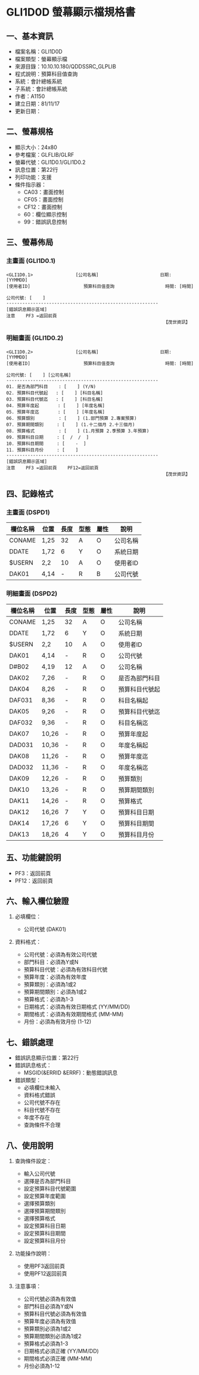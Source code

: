 # GLI1D0D 螢幕顯示檔規格書

## 一、基本資訊
- 檔案名稱：GLI1D0D
- 檔案類型：螢幕顯示檔
- 來源目錄：10.10.10.180/QDDSSRC_GLPLIB
- 程式說明：預算科目值查詢
- 系統：會計總帳系統
- 子系統：會計總帳系統
- 作者：A1150
- 建立日期：81/11/17
- 更新日期：

## 二、螢幕規格
- 顯示大小：24x80
- 參考檔案：GLFLIB/GLRF
- 螢幕代號：GLI1D0.1/GLI1D0.2
- 訊息位置：第22行
- 列印功能：支援
- 條件指示器：
  - CA03：畫面控制
  - CF05：畫面控制
  - CF12：畫面控制
  - 60：欄位顯示控制
  - 99：錯誤訊息控制

## 三、螢幕佈局

### 主畫面 (GLI1D0.1)
```
<GLI1D0.1>                [公司名稱]                       日期: [YYMMDD]
[使用者ID]                    預算科目值查詢                   時間: [時間]

公司代號: [    ]
---------------------------------------------------------
[錯誤訊息顯示區域]
注意    PF3 =返回前頁
                                                           【茂世資訊】
```

### 明細畫面 (GLI1D0.2)
```
<GLI1D0.2>                [公司名稱]                       日期: [YYMMDD]
[使用者ID]                    預算科目值查詢                   時間: [時間]

公司代號: [    ] [公司名稱]
---------------------------------------------------------
01. 是否為部門科目    : [    ] (Y/N)
02. 預算科目代號起   : [    ] [科目名稱]
03. 預算科目代號迄   : [    ] [科目名稱]
04. 預算年度起       : [    ] [年度名稱]
05. 預算年度迄       : [    ] [年度名稱]
06. 預算類別         : [    ] (1.部門預算 2.專案預算)
07. 預算期間類別     : [    ] (1.十二個月 2.十三個月)
08. 預算格式         : [    ] (1.月預算 2.季預算 3.年預算)
09. 預算科目日期     : [  /  /  ]
10. 預算科目期間     : [    -  ]
11. 預算科目月份     : [    ]
---------------------------------------------------------
[錯誤訊息顯示區域]
注意    PF3 =返回前頁    PF12=返回前頁
                                                           【茂世資訊】
```

## 四、記錄格式

### 主畫面 (DSPD1)
| 欄位名稱 | 位置 | 長度 | 型態 | 屬性 | 說明 |
|---------|------|------|------|------|------|
| CONAME | 1,25 | 32 | A | O | 公司名稱 |
| DDATE | 1,72 | 6 | Y | O | 系統日期 |
| $USERN | 2,2 | 10 | A | O | 使用者ID |
| DAK01 | 4,14 | - | R | B | 公司代號 |

### 明細畫面 (DSPD2)
| 欄位名稱 | 位置 | 長度 | 型態 | 屬性 | 說明 |
|---------|------|------|------|------|------|
| CONAME | 1,25 | 32 | A | O | 公司名稱 |
| DDATE | 1,72 | 6 | Y | O | 系統日期 |
| $USERN | 2,2 | 10 | A | O | 使用者ID |
| DAK01 | 4,14 | - | R | O | 公司代號 |
| D#B02 | 4,19 | 12 | A | O | 公司名稱 |
| DAK02 | 7,26 | - | R | O | 是否為部門科目 |
| DAK04 | 8,26 | - | R | O | 預算科目代號起 |
| DAF031 | 8,36 | - | R | O | 科目名稱起 |
| DAK05 | 9,26 | - | R | O | 預算科目代號迄 |
| DAF032 | 9,36 | - | R | O | 科目名稱迄 |
| DAK07 | 10,26 | - | R | O | 預算年度起 |
| DAD031 | 10,36 | - | R | O | 年度名稱起 |
| DAK08 | 11,26 | - | R | O | 預算年度迄 |
| DAD032 | 11,36 | - | R | O | 年度名稱迄 |
| DAK09 | 12,26 | - | R | O | 預算類別 |
| DAK10 | 13,26 | - | R | O | 預算期間類別 |
| DAK11 | 14,26 | - | R | O | 預算格式 |
| DAK12 | 16,26 | 7 | Y | O | 預算科目日期 |
| DAK14 | 17,26 | 6 | Y | O | 預算科目期間 |
| DAK13 | 18,26 | 4 | Y | O | 預算科目月份 |

## 五、功能鍵說明
- PF3：返回前頁
- PF12：返回前頁

## 六、輸入欄位驗證
1. 必填欄位：
   - 公司代號 (DAK01)

2. 資料格式：
   - 公司代號：必須為有效公司代號
   - 部門科目：必須為Y或N
   - 預算科目代號：必須為有效科目代號
   - 預算年度：必須為有效年度
   - 預算類別：必須為1或2
   - 預算期間類別：必須為1或2
   - 預算格式：必須為1-3
   - 日期格式：必須為有效日期格式 (YY/MM/DD)
   - 期間格式：必須為有效期間格式 (MM-MM)
   - 月份：必須為有效月份 (1-12)

## 七、錯誤處理
- 錯誤訊息顯示位置：第22行
- 錯誤訊息格式：
  - MSGID(&ERRID &ERRF)：動態錯誤訊息
- 錯誤類型：
  - 必填欄位未輸入
  - 資料格式錯誤
  - 公司代號不存在
  - 科目代號不存在
  - 年度不存在
  - 查詢條件不合理

## 八、使用說明
1. 查詢條件設定：
   - 輸入公司代號
   - 選擇是否為部門科目
   - 設定預算科目代號範圍
   - 設定預算年度範圍
   - 選擇預算類別
   - 選擇預算期間類別
   - 選擇預算格式
   - 設定預算科目日期
   - 設定預算科目期間
   - 設定預算科目月份

2. 功能操作說明：
   - 使用PF3返回前頁
   - 使用PF12返回前頁

3. 注意事項：
   - 公司代號必須為有效值
   - 部門科目必須為Y或N
   - 預算科目代號必須為有效值
   - 預算年度必須為有效值
   - 預算類別必須為1或2
   - 預算期間類別必須為1或2
   - 預算格式必須為1-3
   - 日期格式必須正確 (YY/MM/DD)
   - 期間格式必須正確 (MM-MM)
   - 月份必須為1-12 